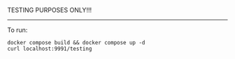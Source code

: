 TESTING PURPOSES ONLY!!!


---

To run:
```
docker compose build && docker compose up -d 
curl localhost:9991/testing
```
